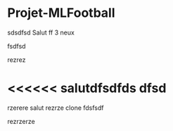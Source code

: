 # Projet-MLFootball

sdsdfsd
Salut ff 3 neux

fsdfsd



rezrez



<<<<<<
salutdfsdfds
dfsd
=======
rzerere
salut
rezrze
clone
fdsfsdf

rezrzerze
